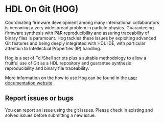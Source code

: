 # HDL On Git (HOG) 
Coordinating firmware development among many international collaborators is becoming a very widespread problem in particle physics.
Guaranteeing firmware synthesis with P&R reproducibility and assuring traceability of binary files is paramount.
Hog tackles these issues by exploiting advanced Git features and being deeply integrated with HDL IDE, with particular attention to Intellectual Properties (IP) handling.

Hog is a set of Tcl/Shell scripts plus a suitable methodology to allow a fruitful use of Git as a HDL repository and guarantee synthesis reproducibility and binary file traceability.

More information on the how to use Hog can be found in the [user documentation website](hog-user-docs.web.cern.ch)

## Report issues or bugs

You can report an issue using the git issues.
Please check in existing and solved issues before submitting a new issue.